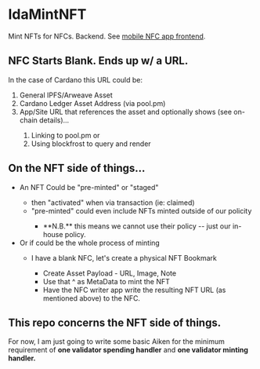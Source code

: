 # IdaMintNFT
Mint NFTs for NFCs. Backend. See <a href="https://github.com/smaarmstrong/IdaMintNFC">mobile NFC app frontend</a>.

## NFC Starts Blank. Ends up w/ a URL.
In the case of Cardano this URL could be:
<ol>
<li>General IPFS/Arweave Asset</li>
<li>Cardano Ledger Asset Address (via pool.pm)</li>
<li>App/Site URL that references the asset and optionally shows (see on-chain details)...</li>
  <ol>
    <li>Linking to pool.pm or </li>
    <li>Using blockfrost to query and render</li>
    </ol>
</ol>


## On the NFT side of things...
<ul>
<li>An NFT Could be "pre-minted" or "staged"</li>
  <ul>
    <li>then "activated" when via transaction (ie: claimed)</li>
    <li>"pre-minted" could even include NFTs minted outside of our policity</li>
    <ul>
      <li>**N.B.** this means we cannot use their policy -- just our in-house policy.</li>
    </ul>
  </ul>
<li>Or if could be the whole process of minting</li>
  <ul>
<li>I have a blank NFC, let's create a physical NFT Bookmark</li>
    <ul>
      <li>Create Asset Payload - URL, Image, Note</li>
      <li>Use that ^ as MetaData to mint the NFT</li>
      <li>Have the NFC writer app write the resulting NFT URL (as mentioned above) to the NFC.</li>
    </ul>
  </ul>
</ul>

## This repo concerns the NFT side of things.
For now, I am just going to write some basic Aiken for the minimum requirement of **one validator spending handler** and **one validator minting handler.**

